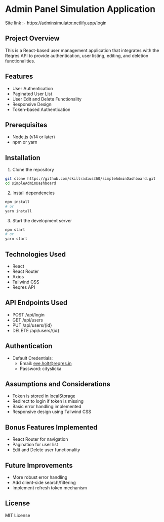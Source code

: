 # Admin Panel Simulation Application
Site link :- https://adminsimulator.netlify.app/login

## Project Overview
This is a React-based user management application that integrates with the Reqres API to provide authentication, user listing, editing, and deletion functionalities.

## Features
- User Authentication
- Paginated User List
- User Edit and Delete Functionality
- Responsive Design
- Token-based Authentication

## Prerequisites
- Node.js (v14 or later)
- npm or yarn

## Installation

1. Clone the repository
```bash
git clone https://github.com/skillradius360/simpleAdminDashboard.git
cd simpleAdminDashboard

```

2. Install dependencies
```bash
npm install
# or
yarn install
```

3. Start the development server
```bash
npm start
# or
yarn start
```

## Technologies Used
- React
- React Router
- Axios
- Tailwind CSS
- Reqres API

## API Endpoints Used
- POST /api/login
- GET /api/users
- PUT /api/users/{id}
- DELETE /api/users/{id}

## Authentication
- Default Credentials:
  - Email: eve.holt@reqres.in
  - Password: cityslicka

## Assumptions and Considerations
- Token is stored in localStorage
- Redirect to login if token is missing
- Basic error handling implemented
- Responsive design using Tailwind CSS

## Bonus Features Implemented
- React Router for navigation
- Pagination for user list
- Edit and Delete user functionality

## Future Improvements
- More robust error handling
- Add client-side search/filtering
- Implement refresh token mechanism

## License
MIT License
